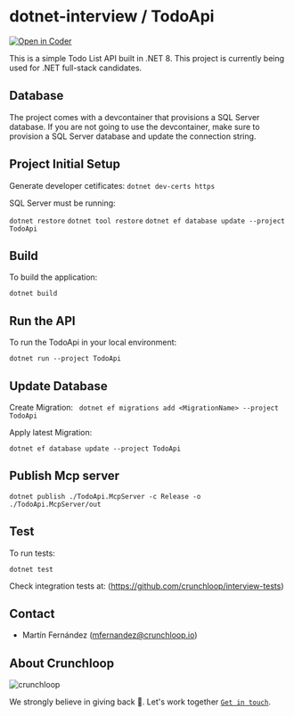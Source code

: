 # dotnet-interview / TodoApi

[![Open in Coder](https://dev.crunchloop.io/open-in-coder.svg)](https://dev.crunchloop.io/templates/fly-containers/workspace?param.Git%20Repository=git@github.com:crunchloop/dotnet-interview.git)

This is a simple Todo List API built in .NET 8. This project is currently being used for .NET full-stack candidates.

## Database

The project comes with a devcontainer that provisions a SQL Server database. If you are not going to use the devcontainer, make sure to provision a SQL Server database and
update the connection string.

## Project Initial Setup

Generate developer cetificates:
`dotnet dev-certs https`

SQL Server must be running:

`dotnet restore`
`dotnet tool restore`
`dotnet ef database update --project TodoApi`

## Build

To build the application:

`dotnet build`

## Run the API

To run the TodoApi in your local environment:

`dotnet run --project TodoApi`


## Update Database

Create Migration:
` dotnet ef migrations add <MigrationName> --project TodoApi`

Apply latest Migration:

`dotnet ef database update --project TodoApi`

## Publish Mcp server

`dotnet publish ./TodoApi.McpServer -c Release -o ./TodoApi.McpServer/out`

## Test

To run tests:

`dotnet test`

Check integration tests at: (https://github.com/crunchloop/interview-tests)

## Contact

- Martín Fernández (mfernandez@crunchloop.io)

## About Crunchloop

![crunchloop](https://crunchloop.io/logo-blue.png)

We strongly believe in giving back :rocket:. Let's work together [`Get in touch`](https://crunchloop.io/contact).

